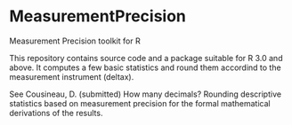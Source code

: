 # MeasurementPrecision
Measurement Precision toolkit for R

This repository contains source code and a package suitable for R 3.0 and above. It computes a few basic statistics 
and round them accordind to the measurement instrument (deltax).

See Cousineau, D. (submitted) How many decimals? Rounding descriptive statistics based on measurement precision 
for the formal mathematical derivations of the results.
